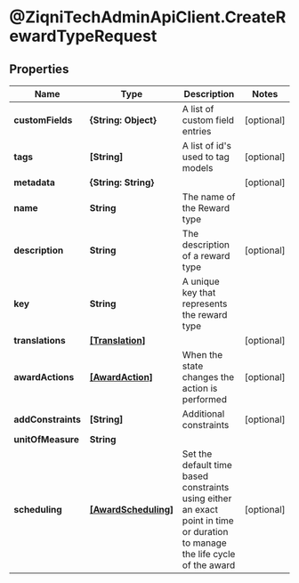 # @ZiqniTechAdminApiClient.CreateRewardTypeRequest

## Properties

Name | Type | Description | Notes
------------ | ------------- | ------------- | -------------
**customFields** | **{String: Object}** | A list of custom field entries | [optional] 
**tags** | **[String]** | A list of id&#39;s used to tag models | [optional] 
**metadata** | **{String: String}** |  | [optional] 
**name** | **String** | The name of the Reward type | 
**description** | **String** | The description of a reward type | [optional] 
**key** | **String** | A unique key that represents the reward type | 
**translations** | [**[Translation]**](Translation.md) |  | [optional] 
**awardActions** | [**[AwardAction]**](AwardAction.md) | When the state changes the action is performed | [optional] 
**addConstraints** | **[String]** | Additional constraints | [optional] 
**unitOfMeasure** | **String** |  | 
**scheduling** | [**[AwardScheduling]**](AwardScheduling.md) | Set the default time based constraints using either an exact point in time or duration to manage the life cycle of the award | [optional] 


